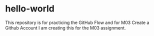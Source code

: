 # hello-world
This repository is for practicing the GitHub Flow and for M03 Create a Github Account
I am creating this for the M03 assignment. 
